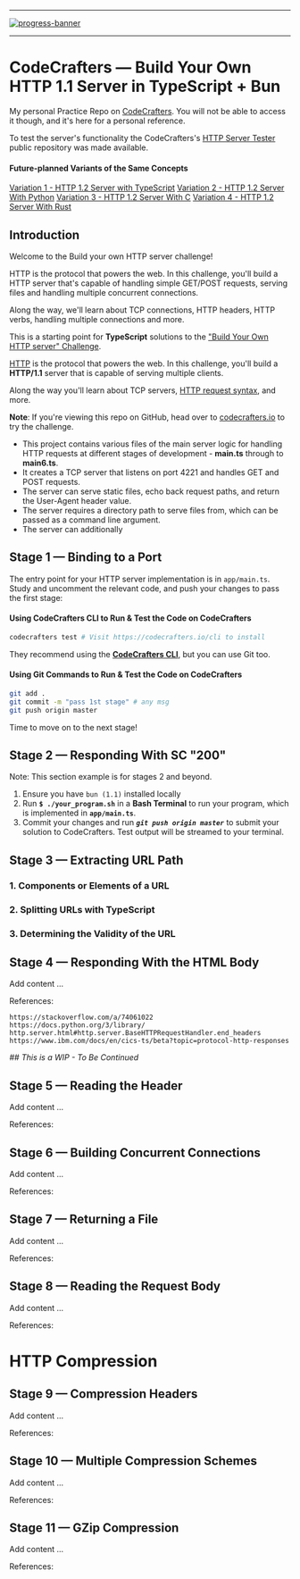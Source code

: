 <!-- @format -->
---
[![progress-banner](https://backend.codecrafters.io/progress/http-server/c0244b38-47ec-4d61-9992-09940cf4b97f)](https://app.codecrafters.io/users/codecrafters-bot?r=2qF)

---
# CodeCrafters  —  Build Your Own HTTP 1.1 Server in TypeScript + Bun
My personal Practice Repo on [CodeCrafters](https://app.codecrafters.io/courses/http-server/stages/df4?repo=c0244b38-47ec-4d61-9992-09940cf4b97f). You will not be able to access it though, and it's here for a personal reference.

To test the server's functionality the CodeCrafters's [HTTP Server Tester](https://github.com/codecrafters-io/http-server-tester) public repository was made available.

#### Future-planned Variants of the Same Concepts
[Variation 1 - HTTP 1.2 Server with TypeScript]()
[Variation 2 - HTTP 1.2 Server With Python]()
[Variation 3 - HTTP 1.2 Server With C]()
[Variation 4 - HTTP 1.2 Server With Rust]()

## Introduction
Welcome to the Build your own HTTP server challenge!

HTTP is the protocol that powers the web. In this challenge, you'll build a HTTP server that's capable of handling simple GET/POST requests, serving files and handling multiple concurrent connections.

Along the way, we'll learn about TCP connections, HTTP headers, HTTP verbs, handling multiple connections and more.


This is a starting point for **TypeScript** solutions to the
["Build Your Own HTTP server" Challenge](https://app.codecrafters.io/courses/http-server/overview).

[HTTP](https://en.wikipedia.org/wiki/Hypertext_Transfer_Protocol) is the
protocol that powers the web. In this challenge, you'll build a **HTTP/1.1** server that is capable of serving multiple clients.

Along the way you'll learn about TCP servers,
[HTTP request syntax](https://www.w3.org/Protocols/rfc2616/rfc2616-sec5.html),
and more.

**Note**: If you're viewing this repo on GitHub, head over to
[codecrafters.io](https://codecrafters.io) to try the challenge.

* This project contains various files of the main server logic for handling HTTP requests at different stages of development - **main.ts** through to **main6.ts**.
 * It creates a TCP server that listens on port 4221 and handles GET and POST requests.
 * The server can serve static files, echo back request paths, and return the User-Agent header value.
 * The server requires a directory path to serve files from, which can be passed as a command line argument.
 * The server can additionally

## Stage 1 — Binding to a Port

The entry point for your HTTP server implementation is in `app/main.ts`. Study
and uncomment the relevant code, and push your changes to pass the first stage:

#### Using CodeCrafters CLI to Run & Test the Code on CodeCrafters
```sh
codecrafters test # Visit https://codecrafters.io/cli to install
```
They recommend using the **[CodeCrafters CLI](https://codecrafters.io/cli)**, but you can use Git too.

#### Using Git Commands to Run & Test the Code on CodeCrafters

```sh
git add .
git commit -m "pass 1st stage" # any msg
git push origin master
```

Time to move on to the next stage!

## Stage 2  —  Responding With SC "200"

Note: This section example is for stages 2 and beyond.

1. Ensure you have `bun (1.1)` installed locally
1. Run **`$ ./your_program.sh`** in a **Bash Terminal** to run your program, which is implemented in
   **`app/main.ts`**.
1. Commit your changes and run **_`git push origin master`_** to submit your solution
   to CodeCrafters. Test output will be streamed to your terminal.

## Stage 3  —  Extracting URL Path

### 1. Components or Elements of a URL

### 2. Splitting URLs with TypeScript

### 3. Determining the Validity of the URL


## Stage 4  —  Responding With the HTML Body
Add content ...

References:

    https://stackoverflow.com/a/74061022
    https://docs.python.org/3/library/
    http.server.html#http.server.BaseHTTPRequestHandler.end_headers
    https://www.ibm.com/docs/en/cics-ts/beta?topic=protocol-http-responses

_## This is a WIP - To Be Continued_
## Stage 5  —  Reading the Header
Add content ...

References:


## Stage 6  —  Building Concurrent Connections
Add content ...

References:


## Stage 7  —  Returning a File
Add content ...

References:


## Stage 8  —  Reading the Request Body
Add content ...

References:


# HTTP Compression

## Stage 9  —  Compression Headers
Add content ...

References:

## Stage 10  —  Multiple Compression Schemes
Add content ...

References:

## Stage 11  —  GZip Compression
Add content ...

References:
